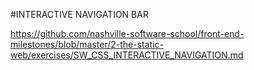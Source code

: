 #INTERACTIVE NAVIGATION BAR

https://github.com/nashville-software-school/front-end-milestones/blob/master/2-the-static-web/exercises/SW_CSS_INTERACTIVE_NAVIGATION.md